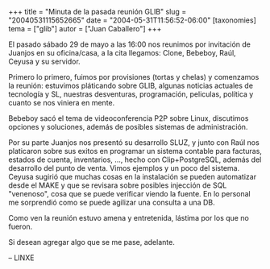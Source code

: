 +++
title = "Minuta de la pasada reunión GLIB"
slug = "20040531115652665"
date = "2004-05-31T11:56:52-06:00"
[taxonomies]
tema = ["glib"]
autor = ["Juan Caballero"]
+++

El pasado sábado 29 de mayo a las 16:00 nos reunimos por invitación de
Juanjos en su oficina/casa, a la cita llegamos: Clone, Bebeboy, Raúl,
Ceyusa y su servidor.

<!-- more -->
Primero lo primero, fuimos por provisiones (tortas y chelas) y
comenzamos la reunión: estuvimos pláticando sobre GLIB, algunas noticias
actuales de tecnología y SL, nuestras desventuras, programación,
peliculas, política y cuanto se nos viniera en mente.

Bebeboy sacó el tema de videoconferencia P2P sobre Linux, discutimos
opciones y soluciones, además de posibles sistemas de administración.

Por su parte Juanjos nos presentó su desarrollo SLUZ, y junto con Raúl
nos platicaron sobre sus exitos en programar un sistema contable para
facturas, estados de cuenta, inventarios, …, hecho con Clip+PostgreSQL,
además del desarrollo del punto de venta. Vimos ejemplos y un poco del
sistema. Ceyusa sugirió que muchas cosas en la instalación se pueden
automatizar desde el MAKE y que se revisara sobre posibles injección de
SQL &quot;venenoso&quot;, cosa que se puede verificar viendo la fuente.
En lo personal me sorprendió como se puede agilizar una consulta a una
DB.

Como ven la reunión estuvo amena y entretenida, lástima por los que no
fueron.

Si desean agregar algo que se me pase, adelante.

– LINXE
